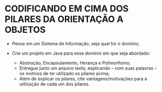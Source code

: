 # CODIFICANDO EM CIMA DOS PILARES DA ORIENTAÇÃO A OBJETOS
- Pense em um Sistema de Informação, seja qual for o domínio;
- Crie um projeto em Java para esse domínio em que seja abordado:

   - Abstração, Encapsulamento, Herança e Polimorfismo;
   - Entregue junto um arquivo texto, explicando – com suas palavras – os motivos de ter utilizado os pilares acima;
   - Além de explicar os pilares, cite vantagens/motivações para a utilização de cada um dos pilares.
